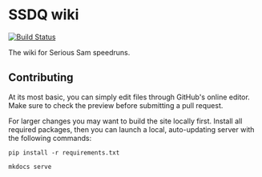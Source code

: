 # SSDQ wiki
[![Build Status](https://travis-ci.com/ssdq/wiki.svg?branch=master)](https://travis-ci.com/ssdq/wiki)

The wiki for Serious Sam speedruns.

## Contributing
At its most basic, you can simply edit files through GitHub's online editor. Make sure to check the preview before submitting a pull request.

For larger changes you may want to build the site locally first. Install all required packages, then you can launch a local, auto-updating server with the following commands:

```
pip install -r requirements.txt

mkdocs serve
```
